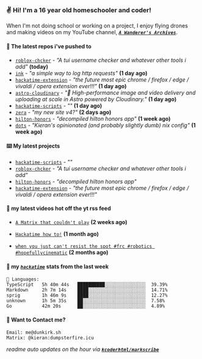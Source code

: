 ### ✌️ Hi! I'm a 16 year old homeschooler and coder!

When I'm not doing school or working on a project, I enjoy flying drones and making videos on my YouTube channel, [**_`A Wanderer's Archives`_**](https://youtube.com/@wanderer.archives).

#### 👷 The latest repos i've pushed to

- [`roblox-chcker`](https://github.com/kcoderhtml/roblox-chcker) - _"A tui username checker and whatever other tools i add"_ **(today)**
- [`ink`](https://github.com/kcoderhtml/ink) - _"a simple way to log http requests"_ **(1 day ago)**
- [`hackatime-extension`](https://github.com/kcoderhtml/hackatime-extension) - _"the future most epic chrome / firefox / edge / vivaldi / opera extension ever!!!"_ **(1 day ago)**
- [`astro-cloudinary`](https://github.com/cloudinary-community/astro-cloudinary) - _"🚀 High-performance image and video delivery and uploading at scale in Astro powered by Cloudinary."_ **(1 day ago)**
- [`hackatime-scripts`](https://github.com/kcoderhtml/hackatime-scripts) - _""_ **(1 day ago)**
- [`zera`](https://github.com/kcoderhtml/zera) - _"my new site v4?"_ **(2 days ago)**
- [`hilton-honors`](https://github.com/kcoderhtml/hilton-honors) - _"decompiled hilton honors app"_ **(1 week ago)**
- [`dots`](https://github.com/kcoderhtml/dots) - _"Kieran's opinionated (and probably slightly dumb) nix config"_ **(1 week ago)**

#### ⌨️ My latest projects

- [`hackatime-scripts`](https://github.com/kcoderhtml/hackatime-scripts) - _""_
- [`roblox-chcker`](https://github.com/kcoderhtml/roblox-chcker) - _"A tui username checker and whatever other tools i add"_
- [`hilton-honors`](https://github.com/kcoderhtml/hilton-honors) - _"decompiled hilton honors app"_
- [`hackatime-extension`](https://github.com/kcoderhtml/hackatime-extension) - _"the future most epic chrome / firefox / edge / vivaldi / opera extension ever!!!"_

#### 🍿 my latest videos hot off the yt rss feed

- [`A Matrix that couldn't play`](https://www.youtube.com/watch?v=NodwjZF7uZw) **(2 weeks ago)**

- [`Hackatime how to!`](https://www.youtube.com/watch?v=eKoD9yyr1To) **(1 month ago)**

- [`when you just can't resist the spot #frc #robotics #hopefullycinematic`](https://www.youtube.com/watch?v=Y7SZ_TDleGM) **(2 months ago)**



#### 📡 my [_`hackatime`_](https://waka.hackclub.com) stats from the last week

```text
💾 Languages:
TypeScript   5h 40m 44s   ██████████░░░░░░░░░░░░░░░  39.39%
Markdown     2h 7m 14s    ████░░░░░░░░░░░░░░░░░░░░░  14.71%
sprig        1h 46m 9s    ████░░░░░░░░░░░░░░░░░░░░░  12.27%
unknown      1h 5m 35s    ██░░░░░░░░░░░░░░░░░░░░░░░  7.58%
Go           42m 20s      ██░░░░░░░░░░░░░░░░░░░░░░░  4.89%
```

#### 📮 Want to Contact me?

```text
Email: me@dunkirk.sh
Matrix: @kieran:dumpsterfire.icu
```

_readme auto updates on the hour via [**`kcoderhtml/markscribe`**](https://github.com/kcoderhtml/markscribe)_
